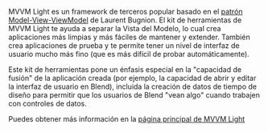 ﻿MVVM Light es un framework de terceros popular basado en el [patrón Model-View-ViewModel](https://en.wikipedia.org/wiki/Model%E2%80%93view%E2%80%93viewmodel) de Laurent Bugnion. El kit de herramientas de MVVM Light te ayuda a separar la Vista del Modelo, lo cual crea aplicaciones más limpias y más fáciles de mantener y extender. También crea aplicaciones de prueba y te permite tener un nivel de interfaz de usuario mucho más fino (que es más difícil de probar automáticamente).

Este kit de herramientas pone un énfasis especial en la "capacidad de fusión" de la aplicación creada (por ejemplo, la capacidad de abrir y editar la interfaz de usuario en Blend), incluida la creación de datos de tiempo de diseño para permitir que los usuarios de Blend "vean algo" cuando trabajen con controles de datos.

Puedes obtener más información en la [página principal de MVVM Light](http://www.mvvmlight.net/)
